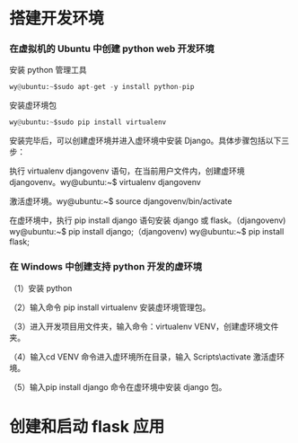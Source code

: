 # 搭建开发环境



### 在虚拟机的 Ubuntu 中创建 python web 开发环境

安装 python 管理工具

```py
wy@ubuntu:~$sudo apt-get -y install python-pip
```

安装虚环境包

```py
wy@ubuntu:~$sudo pip install virtualenv
```

安装完毕后，可以创建虚环境并进入虚环境中安装 Django。具体步骤包括以下三步：

执行 virtualenv djangovenv 语句，在当前用户文件内，创建虚环境 djangovenv。wy@ubuntu:~$ virtualenv djangovenv

激活虚环境。wy@ubuntu:~$ source djangovenv/bin/activate

在虚环境中，执行 pip install django 语句安装 django 或 flask。（djangovenv) wy@ubuntu:~$ pip install django;（djangovenv) wy@ubuntu:~$ pip install flask;



### 在 Windows 中创建支持 python 开发的虚环境

（1）安装 python

（2）输入命令 pip install virtualenv 安装虚环境管理包。

（3）进入开发项目用文件夹，输入命令：virtualenv VENV，创建虚环境文件夹。

（4）输入cd VENV 命令进入虚环境所在目录，输入 Scripts\activate 激活虚环境。

（5）输入pip install django 命令在虚环境中安装 django 包。



# 创建和启动 flask 应用

